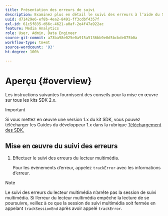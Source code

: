 ```yaml
---
title: Présentation des erreurs de suivi
description: Examinez plus en détail le suivi des erreurs à lʼaide du SDK Media.
uuid: d71429e6-ef8b-4ea2-8491-ff3cdbf4357f
exl-id: 61c5f835-d66c-4621-a0af-2e4f47a922ac
feature: Media Analytics
role: User, Admin, Data Engineer
source-git-commit: a73ba98e025e0a915a5136bb9e0d5bcbde875b0a
workflow-type: tm+mt
source-wordcount: '93'
ht-degree: 100%

---
```


# Aperçu {#overview}

Les instructions suivantes fournissent des conseils pour la mise en œuvre sur tous les kits SDK 2.x.

>[!IMPORTANT]
>
>Si vous mettez en œuvre une version 1.x du kit SDK, vous pouvez télécharger les Guides du développeur 1.x dans la rubrique [Téléchargement des SDK.](/help/getting-started/download-sdks.md)

## Mise en œuvre du suivi des erreurs

1. Effectuer le suivi des erreurs du lecteur multimédia.

   Pour les événements d’erreur, appelez `trackError` avec les informations d’erreur.

>[!NOTE]
>
>Le suivi des erreurs du lecteur multimédia n’arrête pas la session de suivi multimédia. Si l’erreur du lecteur multimédia empêche la lecture de se poursuivre, veillez à ce que la session de suivi multimédia soit fermée en appelant `trackSessionEnd` après avoir appelé `trackError`.
